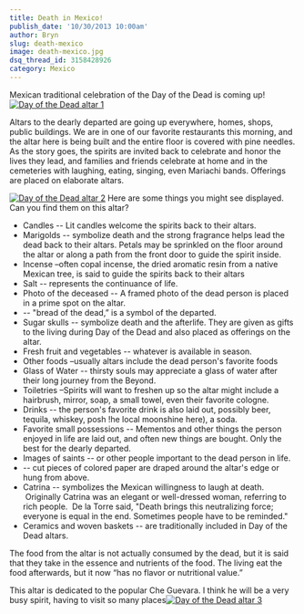 ```yaml
---
title: Death in Mexico!
publish_date: '10/30/2013 10:00am'
author: Bryn
slug: death-mexico
image: death-mexico.jpg
dsq_thread_id: 3158428926
category: Mexico
---
```

Mexican traditional celebration of the Day of the Dead is coming up! [![Day of the Dead altar 1](http://farm3.staticflickr.com/2822/10578783206_48842d9ee9.jpg)](http://www.flickr.com/photos/48315294@N00/10578783206/)

Altars to the dearly departed are going up everywhere, homes, shops, public buildings. We are in one of our favorite restaurants this morning, and the altar here is being built and the entire floor is covered with pine needles. As the story goes, the spirits are invited back to celebrate and honor the lives they lead, and families and friends celebrate at home and in the cemeteries with laughing, eating, singing, even Mariachi bands. Offerings are placed on elaborate altars. 

[![Day of the Dead altar 2](http://farm8.staticflickr.com/7429/10578696905_f09850b728.jpg)](http://www.flickr.com/photos/48315294@N00/10578696905/) Here are some things you might see displayed. Can you find them on this altar?

  * Candles -- Lit candles welcome the spirits back to their altars.
  * Marigolds -- symbolize death and the strong fragrance helps lead the dead back to their altars. Petals may be sprinkled on the floor around the altar or along a path from the front door to guide the spirit inside.
  * Incense –often copal incense, the dried aromatic resin from a native Mexican tree, is said to guide the spirits back to their altars
  * Salt -- represents the continuance of life.
  * Photo of the deceased -- A framed photo of the dead person is placed in a prime spot on the altar.
  * -- "bread of the dead,” is a symbol of the departed.
  * Sugar skulls -- symbolize death and the afterlife. They are given as gifts to the living during Day of the Dead and also placed as offerings on the altar.
  * Fresh fruit and vegetables -- whatever is available in season.
  * Other foods –usually altars include the dead person's favorite foods
  * Glass of Water -- thirsty souls may appreciate a glass of water after their long journey from the Beyond.
  * Toiletries –Spirits will want to freshen up so the altar might include a hairbrush, mirror, soap, a small towel, even their favorite cologne.
  * Drinks -- the person's favorite drink is also laid out, possibly beer, tequila, whiskey, posh !he local moonshine here), a soda.
  * Favorite small possessions -- Mementos and other things the person enjoyed in life are laid out, and often new things are bought. Only the best for the dearly departed.
  * Images of saints -- or other people important to the dead person in life.
  * -- cut pieces of colored paper are draped around the altar's edge or hung from above.
  * Catrina -- symbolizes the Mexican willingness to laugh at death.  Originally Catrina was an elegant or well-dressed woman, referring to rich people.  De la Torre said, "Death brings this neutralizing force; everyone is equal in the end. Sometimes people have to be reminded."
  * Ceramics and woven baskets -- are traditionally included in Day of the Dead altars. 
    
The food from the altar is not actually consumed by the dead, but it is said that they take in the essence and nutrients of the food. The living eat the food afterwards, but it now “has no flavor or nutritional value.”

This altar is dedicated to the popular Che Guevara. I think he will be a very busy spirit, having to visit so many places[![Day of the Dead altar 3](http://farm8.staticflickr.com/7423/10578992153_fb5f4250c0.jpg)](http://www.flickr.com/photos/48315294@N00/10578992153/)